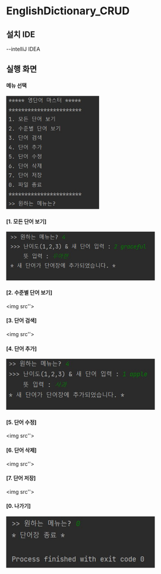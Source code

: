 # EnglishDictionary_CRUD

## 설치 IDE
--intelliJ IDEA

## 실행 화면

#### 메뉴 선택
<img src='screenshots/selectMenu.jpg' width = '250'>

#### [1. 모든 단어 보기]
<img src='screenshots/listVoca.jpg' width = '400'>

#### [2. 수준별 단어 보기]
<img src''>

#### [3. 단어 검색]
<img src''>

#### [4. 단어 추가]
<img src='screenshots/addVoca.jpg' width = '400'>

#### [5. 단어 수정]
<img src''>

#### [6. 단어 삭제]
<img src''>

#### [7. 단어 저장]
<img src''>

#### [0. 나가기]
<img src='screenshots/exit.jpg' width = '400'>
